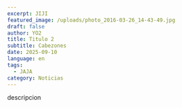 ```yaml
---
excerpt: JIJI
featured_image: /uploads/photo_2016-03-26_14-43-49.jpg
draft: false
author: YO2
title: Titulo 2
subtitle: Cabezones
date: 2025-09-10
language: en
tags:
  - JAJA
category: Noticias
---
```

descripcion